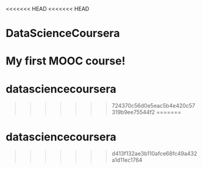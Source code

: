 <<<<<<< HEAD
<<<<<<< HEAD
# DataScienceCoursera
My first MOOC course!
=======
# datasciencecoursera
>>>>>>> 724370c56d0e5eac5b4e420c57319b9ee75544f2
=======
# datasciencecoursera
>>>>>>> d413f132ae3b110afce68fc49a432a1d11ec1764
